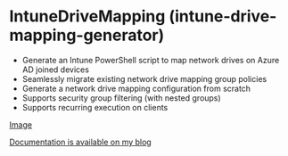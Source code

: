 # IntuneDriveMapping (intune-drive-mapping-generator)

* Generate an Intune PowerShell script to map network drives on Azure AD joined devices
* Seamlessly migrate existing network drive mapping group policies
* Generate a network drive mapping configuration from scratch
* Supports security group filtering (with nested groups)
* Supports recurring execution on clients

[Image](https://tech.nicolonsky.ch/content/images/2019/07/intune-drivemapping-generator.png)

[Documentation is available on my blog](https://tech.nicolonsky.ch/next-level-network-drive-mapping-with-intune/)
